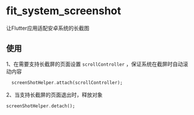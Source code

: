 # fit_system_screenshot

让Flutter应用适配安卓系统的长截图

## 使用

1、在需要支持长截屏的页面设置 `scrollController` ，保证系统在截屏时自动滚动内容
```dart
  screenShotHelper.attach(scrollController);
```

2、当支持长截屏的页面退出时，释放对象
```dart
screenShotHelper.detach();
```

